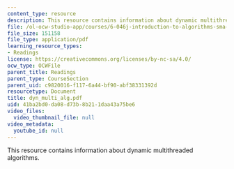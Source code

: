 ```yaml
---
content_type: resource
description: This resource contains information about dynamic multithreaded algorithms.
file: /ol-ocw-studio-app/courses/6-046j-introduction-to-algorithms-sma-5503-fall-2005/41ba2bd0da08d73b8b211daa43a75be6_dyn_multi_alg.pdf
file_size: 151158
file_type: application/pdf
learning_resource_types:
- Readings
license: https://creativecommons.org/licenses/by-nc-sa/4.0/
ocw_type: OCWFile
parent_title: Readings
parent_type: CourseSection
parent_uid: c9820016-f117-6a44-bf90-abf38331392d
resourcetype: Document
title: dyn_multi_alg.pdf
uid: 41ba2bd0-da08-d73b-8b21-1daa43a75be6
video_files:
  video_thumbnail_file: null
video_metadata:
  youtube_id: null
---
```

This resource contains information about dynamic multithreaded algorithms.